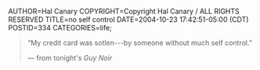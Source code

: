 AUTHOR=Hal Canary
COPYRIGHT=Copyright Hal Canary / ALL RIGHTS RESERVED
TITLE=no self control
DATE=2004-10-23 17:42:51-05:00 (CDT)
POSTID=334
CATEGORIES=life;

> “My credit card was sotlen---by someone without much self control.”
> 
> — from tonight's _Guy Noir_
